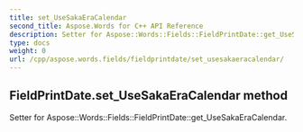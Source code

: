 ```yaml
---
title: set_UseSakaEraCalendar
second_title: Aspose.Words for C++ API Reference
description: Setter for Aspose::Words::Fields::FieldPrintDate::get_UseSakaEraCalendar. 
type: docs
weight: 0
url: /cpp/aspose.words.fields/fieldprintdate/set_usesakaeracalendar/
---
```

## FieldPrintDate.set_UseSakaEraCalendar method


Setter for Aspose::Words::Fields::FieldPrintDate::get_UseSakaEraCalendar. 

